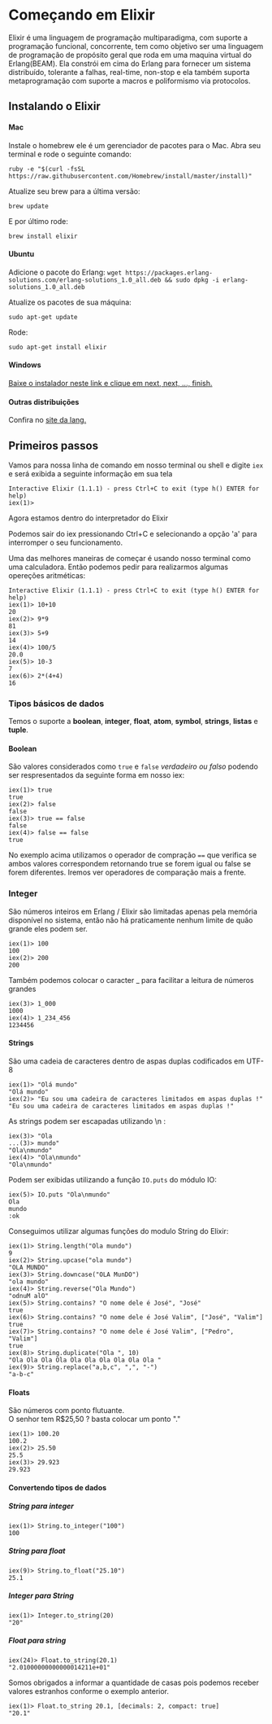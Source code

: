 # Começando em Elixir

Elixir é uma linguagem de programação multiparadigma, com suporte a programação funcional, concorrente,  tem como objetivo ser uma linguagem de programação de propósito geral
que roda em uma maquina virtual do Erlang(BEAM). Ela constrói em cima do Erlang para fornecer um sistema distribuído, tolerante a falhas, real-time, non-stop e ela também suporta metaprogramação com suporte a macros e poliformismo via protocolos.


## Instalando o Elixir 


#### Mac
Instale o homebrew ele é um gerenciador de pacotes para o Mac.
Abra seu terminal e rode o seguinte comando:

```ruby -e "$(curl -fsSL https://raw.githubusercontent.com/Homebrew/install/master/install)"```

Atualize seu brew para a última versão:

```brew update```

E por último rode:

```brew install elixir```

#### Ubuntu
Adicione o pacote do Erlang:
```wget https://packages.erlang-solutions.com/erlang-solutions_1.0_all.deb && sudo dpkg -i erlang-solutions_1.0_all.deb```

Atualize os pacotes de sua máquina:

```sudo apt-get update```

Rode:

```sudo apt-get install elixir```


#### Windows
[Baixe o instalador neste link e clique em next, next, ..., finish.](https://s3.amazonaws.com/s3.hex.pm/elixir-websetup.exe)

#### Outras distribuições
Confira no [site da lang.](http://elixir-lang.org/install.html)

## Primeiros passos

Vamos para nossa linha de comando em nosso terminal ou shell e digite ```iex``` e será exibida a seguinte informação em sua tela

```
Interactive Elixir (1.1.1) - press Ctrl+C to exit (type h() ENTER for help)
iex(1)>
``` 

Agora estamos dentro do interpretador do Elixir

Podemos sair do iex pressionando Ctrl+C e selecionando a opção 'a' para interromper o seu funcionamento.

Uma das melhores maneiras de começar é usando nosso terminal como uma calculadora. Então podemos pedir para realizarmos algumas opereções aritméticas:


	Interactive Elixir (1.1.1) - press Ctrl+C to exit (type h() ENTER for help)
	iex(1)> 10+10
	20
	iex(2)> 9*9
	81
	iex(3)> 5+9
	14
	iex(4)> 100/5
	20.0
	iex(5)> 10-3
	7
	iex(6)> 2*(4+4)
	16

### Tipos básicos de dados
Temos o suporte a **boolean**, **integer**, **float**, **atom**, **symbol**, **strings**, **listas** e **tuple**.

#### Boolean
São valores considerados como ``true`` e ``false`` <em>verdadeiro ou falso</em> podendo ser respresentados da seguinte forma em nosso iex: 

	iex(1)> true
	true
	iex(2)> false
	false
	iex(3)> true == false
	false
	iex(4)> false == false 
	true
	
No exemplo acima utilizamos o operador de compração ``==`` que verifica se ambos valores correspondem retornando true se forem igual ou false se forem diferentes. Iremos ver operadores de comparação mais a frente.

### Integer
São números inteiros em Erlang / Elixir são limitadas apenas pela memória disponível no sistema, então não há praticamente nenhum limite de quão grande eles podem ser.

	iex(1)> 100
	100
	iex(2)> 200
	200
Também podemos colocar o caracter _ para facilitar a leitura de números grandes

	iex(3)> 1_000
	1000
	iex(4)> 1_234_456
	1234456

#### Strings
São uma cadeia de caracteres dentro de aspas duplas codificados em UTF-8

	iex(1)> "Olá mundo"
	"Olá mundo"
	iex(2)> "Eu sou uma cadeira de caracteres limitados em aspas duplas !"
	"Eu sou uma cadeira de caracteres limitados em aspas duplas !"

As strings podem ser escapadas utilizando \n :

	iex(3)> "Ola
	...(3)> mundo"
	"Ola\nmundo"
	iex(4)> "Ola\nmundo"
	"Ola\nmundo"

Podem ser exibidas utilizando a função ``IO.puts`` do módulo IO:

	iex(5)> IO.puts "Ola\nmundo"
	Ola
	mundo
	:ok
	
Conseguimos utilizar algumas funções do modulo String do Elixir:

	iex(1)> String.length("Ola mundo")
	9
	iex(2)> String.upcase("ola mundo")
	"OLA MUNDO"
	iex(3)> String.downcase("OLA MunDO")
	"ola mundo"
	iex(4)> String.reverse("Ola Mundo")
	"odnuM alO"
	iex(5)> String.contains? "O nome dele é José", "José"
	true
	iex(6)> String.contains? "O nome dele é José Valim", ["José", "Valim"]
	true
	iex(7)> String.contains? "O nome dele é José Valim", ["Pedro", "Valim"]
	true
	iex(8)> String.duplicate("Ola ", 10)
	"Ola Ola Ola Ola Ola Ola Ola Ola Ola Ola "
	iex(9)> String.replace("a,b,c", ",", "-")
	"a-b-c"

#### Floats

São números com ponto flutuante.<br/>
O senhor tem R$25,50 ? basta colocar um ponto "."

	iex(1)> 100.20
	100.2  
	iex(2)> 25.50
	25.5
	iex(3)> 29.923
	29.923


#### Convertendo tipos de dados

##### String para integer

	iex(1)> String.to_integer("100")
	100

##### String para float

	iex(9)> String.to_float("25.10")
	25.1

##### Integer para String

	iex(1)> Integer.to_string(20)
	"20"
	
##### Float para string

	iex(24)> Float.to_string(20.1)
	"2.01000000000000014211e+01"
	
Somos obrigados a informar a quantidade de casas pois podemos receber valores estranhos conforme o exemplo anterior.

	iex(1)> Float.to_string 20.1, [decimals: 2, compact: true]
	"20.1"



